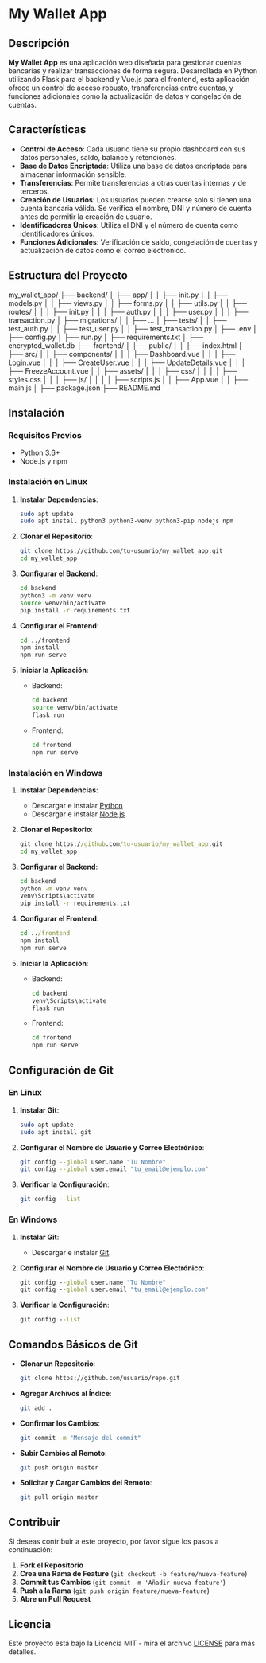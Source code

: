 # My Wallet App

## Descripción

**My Wallet App** es una aplicación web diseñada para gestionar cuentas bancarias y realizar transacciones de forma segura. Desarrollada en Python utilizando Flask para el backend y Vue.js para el frontend, esta aplicación ofrece un control de acceso robusto, transferencias entre cuentas, y funciones adicionales como la actualización de datos y congelación de cuentas.

## Características

- **Control de Acceso**: Cada usuario tiene su propio dashboard con sus datos personales, saldo, balance y retenciones.
- **Base de Datos Encriptada**: Utiliza una base de datos encriptada para almacenar información sensible.
- **Transferencias**: Permite transferencias a otras cuentas internas y de terceros.
- **Creación de Usuarios**: Los usuarios pueden crearse solo si tienen una cuenta bancaria válida. Se verifica el nombre, DNI y número de cuenta antes de permitir la creación de usuario.
- **Identificadores Únicos**: Utiliza el DNI y el número de cuenta como identificadores únicos.
- **Funciones Adicionales**: Verificación de saldo, congelación de cuentas y actualización de datos como el correo electrónico.

## Estructura del Proyecto

my_wallet_app/
├── backend/
│ ├── app/
│ │ ├── init.py
│ │ ├── models.py
│ │ ├── views.py
│ │ ├── forms.py
│ │ ├── utils.py
│ │ ├── routes/
│ │ │ ├── init.py
│ │ │ ├── auth.py
│ │ │ ├── user.py
│ │ │ ├── transaction.py
│ ├── migrations/
│ │ ├── ...
│ ├── tests/
│ │ ├── test_auth.py
│ │ ├── test_user.py
│ │ ├── test_transaction.py
│ ├── .env
│ ├── config.py
│ ├── run.py
│ ├── requirements.txt
│ ├── encrypted_wallet.db
├── frontend/
│ ├── public/
│ │ ├── index.html
│ ├── src/
│ │ ├── components/
│ │ │ ├── Dashboard.vue
│ │ │ ├── Login.vue
│ │ │ ├── CreateUser.vue
│ │ │ ├── UpdateDetails.vue
│ │ │ ├── FreezeAccount.vue
│ │ ├── assets/
│ │ │ ├── css/
│ │ │ │ ├── styles.css
│ │ │ ├── js/
│ │ │ │ ├── scripts.js
│ │ ├── App.vue
│ │ ├── main.js
│ ├── package.json
├── README.md


## Instalación

### Requisitos Previos

- Python 3.6+
- Node.js y npm

### Instalación en Linux

1. **Instalar Dependencias**:
    ```bash
    sudo apt update
    sudo apt install python3 python3-venv python3-pip nodejs npm
    ```

2. **Clonar el Repositorio**:
    ```bash
    git clone https://github.com/tu-usuario/my_wallet_app.git
    cd my_wallet_app
    ```

3. **Configurar el Backend**:
    ```bash
    cd backend
    python3 -m venv venv
    source venv/bin/activate
    pip install -r requirements.txt
    ```

4. **Configurar el Frontend**:
    ```bash
    cd ../frontend
    npm install
    npm run serve
    ```

5. **Iniciar la Aplicación**:
    - Backend:
      ```bash
      cd backend
      source venv/bin/activate
      flask run
      ```
    - Frontend:
      ```bash
      cd frontend
      npm run serve
      ```

### Instalación en Windows

1. **Instalar Dependencias**:
    - Descargar e instalar [Python](https://www.python.org/downloads/)
    - Descargar e instalar [Node.js](https://nodejs.org/)

2. **Clonar el Repositorio**:
    ```cmd
    git clone https://github.com/tu-usuario/my_wallet_app.git
    cd my_wallet_app
    ```

3. **Configurar el Backend**:
    ```cmd
    cd backend
    python -m venv venv
    venv\Scripts\activate
    pip install -r requirements.txt
    ```

4. **Configurar el Frontend**:
    ```cmd
    cd ../frontend
    npm install
    npm run serve
    ```

5. **Iniciar la Aplicación**:
    - Backend:
      ```cmd
      cd backend
      venv\Scripts\activate
      flask run
      ```
    - Frontend:
      ```cmd
      cd frontend
      npm run serve
      ```

## Configuración de Git

### En Linux

1. **Instalar Git**:
    ```bash
    sudo apt update
    sudo apt install git
    ```

2. **Configurar el Nombre de Usuario y Correo Electrónico**:
    ```bash
    git config --global user.name "Tu Nombre"
    git config --global user.email "tu_email@ejemplo.com"
    ```

3. **Verificar la Configuración**:
    ```bash
    git config --list
    ```

### En Windows

1. **Instalar Git**:
    - Descargar e instalar [Git](https://git-scm.com/).

2. **Configurar el Nombre de Usuario y Correo Electrónico**:
    ```cmd
    git config --global user.name "Tu Nombre"
    git config --global user.email "tu_email@ejemplo.com"
    ```

3. **Verificar la Configuración**:
    ```cmd
    git config --list
    ```

## Comandos Básicos de Git

- **Clonar un Repositorio**:
    ```bash
    git clone https://github.com/usuario/repo.git
    ```

- **Agregar Archivos al Índice**:
    ```bash
    git add .
    ```

- **Confirmar los Cambios**:
    ```bash
    git commit -m "Mensaje del commit"
    ```

- **Subir Cambios al Remoto**:
    ```bash
    git push origin master
    ```

- **Solicitar y Cargar Cambios del Remoto**:
    ```bash
    git pull origin master
    ```

## Contribuir

Si deseas contribuir a este proyecto, por favor sigue los pasos a continuación:

1. **Fork el Repositorio**
2. **Crea una Rama de Feature** (`git checkout -b feature/nueva-feature`)
3. **Commit tus Cambios** (`git commit -m 'Añadir nueva feature'`)
4. **Push a la Rama** (`git push origin feature/nueva-feature`)
5. **Abre un Pull Request**

## Licencia

Este proyecto está bajo la Licencia MIT - mira el archivo [LICENSE](LICENSE) para más detalles.

